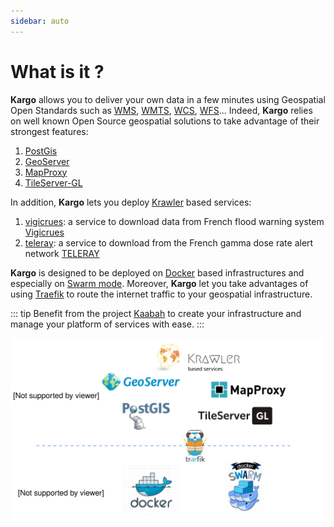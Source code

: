 ```yaml
---
sidebar: auto
---
```


# What is it ?

**Kargo** allows you to deliver your own data in a few minutes using Geospatial Open Standards such as [WMS](http://www.opengeospatial.org/standards/wms), [WMTS](http://www.opengeospatial.org/standards/wmts), [WCS](http://www.opengeospatial.org/standards/wcs), [WFS](http://www.opengeospatial.org/standards/wfs)... Indeed, **Kargo** relies on well known Open Source geospatial solutions to take advantage of their strongest features:

1. [PostGis](http://postgis.net/)
2. [GeoServer](http://geoserver.org/)
3. [MapProxy](https://mapproxy.org/)
4. [TileServer-GL](http://tileserver.org/)

In addition, **Kargo** lets you deploy [Krawler](https://kalisio.github.io/krawler/) based services:

1. [vigicrues](https://github.com/kalisio/k-vigicrues): a service to download data from French flood warning system [Vigicrues](https://www.vigicrues.gouv.fr/)
2. [teleray](https://github.com/kalisio/k-teleray): a service to download from the French gamma dose rate alert network [TELERAY](http://teleray.irsn.fr/aide.htm#mappage)

**Kargo** is designed to be deployed on [Docker](https://www.docker.com/) based infrastructures and especially on [Swarm mode](https://docs.docker.com/engine/swarm/). Moreover, **Kargo** let you take advantages of using [Traefik](https://traefik.io/) to route the internet traffic to your geospatial infrastructure. 

::: tip
Benefit from the project [Kaabah](https://kalisio.github.io/kaabah/) to create your infrastructure and manage your platform of services with ease.
:::

![kargo-overview](./../assets/kargo-overview.svg)

